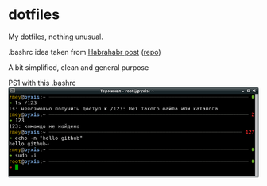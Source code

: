 # dotfiles
My dotfiles, nothing unusual.

.bashrc idea taken from [Habrahabr post](https://habrahabr.ru/company/mailru/blog/145008/)
([repo](https://github.com/dreadatour/dotfiles/blob/master/.bash_profile))

A bit simplified, clean and general purpose

PS1 with this .bashrc
![bashrc screenshot](https://raw.githubusercontent.com/KawaiDesu/dotfiles/master/screenshots/bashrc.png)



